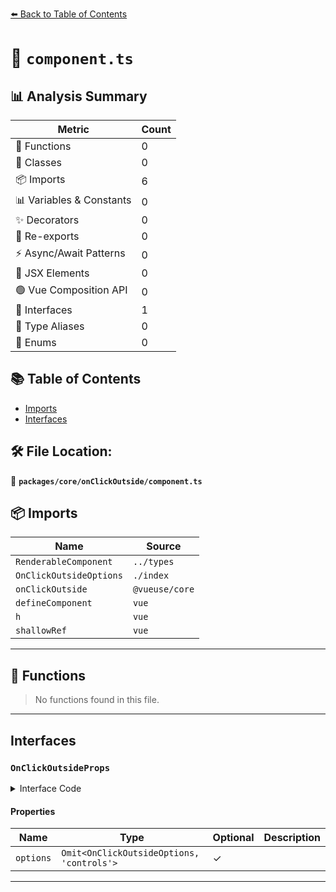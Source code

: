 [⬅️ Back to Table of Contents](../../../index.md)

# 📄 `component.ts`

## 📊 Analysis Summary

| Metric | Count |
|--------|-------|
| 🔧 Functions | 0 |
| 🧱 Classes | 0 |
| 📦 Imports | 6 |
| 📊 Variables & Constants | 0 |
| ✨ Decorators | 0 |
| 🔄 Re-exports | 0 |
| ⚡ Async/Await Patterns | 0 |
| 💠 JSX Elements | 0 |
| 🟢 Vue Composition API | 0 |
| 📐 Interfaces | 1 |
| 📑 Type Aliases | 0 |
| 🎯 Enums | 0 |

## 📚 Table of Contents

- [Imports](#imports)
- [Interfaces](#interfaces)

## 🛠️ File Location:
📂 **`packages/core/onClickOutside/component.ts`**

## 📦 Imports

| Name | Source |
|------|--------|
| `RenderableComponent` | `../types` |
| `OnClickOutsideOptions` | `./index` |
| `onClickOutside` | `@vueuse/core` |
| `defineComponent` | `vue` |
| `h` | `vue` |
| `shallowRef` | `vue` |


---

## 🔧 Functions

> No functions found in this file.


---

## Interfaces

### `OnClickOutsideProps`

<details><summary>Interface Code</summary>

```ts
export interface OnClickOutsideProps extends RenderableComponent {
  options?: Omit<OnClickOutsideOptions, 'controls'>
}
```
</details>

#### Properties

| Name | Type | Optional | Description |
|------|------|----------|-------------|
| `options` | `Omit<OnClickOutsideOptions, 'controls'>` | ✓ |  |


---